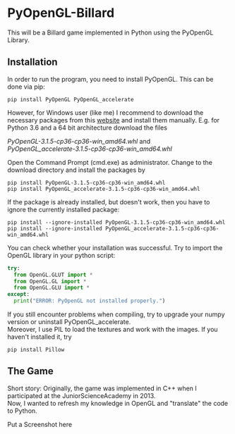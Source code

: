 # PyOpenGL-Billard
This will be a Billard game implemented in Python using the PyOpenGL Library.

## Installation
In order to run the program, you need to install PyOpenGL. This can be done via pip:
```
pip install PyOpenGL PyOpenGL_accelerate
```
However, for Windows user (like me) I recommend to download the necessary packages from this 
[website](https://www.lfd.uci.edu/~gohlke/pythonlibs/#pyopengl)
and install them manually. E.g. for Python 3.6 and a 64 bit architecture download the files

_PyOpenGL-3.1.5-cp36-cp36-win_amd64.whl_ and <br/>
_PyOpenGL_accelerate-3.1.5-cp36-cp36-win_amd64.whl_

Open the Command Prompt (cmd.exe) as administrator. Change to the download directory and install the packages by
```
pip install PyOpenGL-3.1.5-cp36-cp36-win_amd64.whl
pip install PyOpenGL_accelerate-3.1.5-cp36-cp36-win_amd64.whl
```
If the package is already installed, but doesn't work, then you have to ignore the currently installed package:
```
pip install --ignore-installed PyOpenGL-3.1.5-cp36-cp36-win_amd64.whl
pip install --ignore-installed PyOpenGL_accelerate-3.1.5-cp36-cp36-win_amd64.whl
```
You can check whether your installation was successful. Try to import the OpenGL library in your python script:
```python
try:
  from OpenGL.GLUT import *
  from OpenGL.GL import *
  from OpenGL.GLU import *
except:
  print("ERROR: PyOpenGL not installed properly.")
```
If you still encounter problems when compiling, try to upgrade your numpy version or uninstall PyOpenGL_accelerate. <br/>
Moreover, I use PIL to load the textures and work with the images. If you haven't installed it, try
```
pip install Pillow
```
## The Game
Short story: Originally, the game was implemented in C++ when I participated at the JuniorScienceAcademy in 2013. <br/>
Now, I wanted to refresh my knowledge in OpenGL and "translate" the code to Python.

Put a Screenshot here
